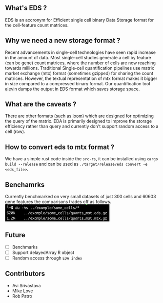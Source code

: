 ## What's EDS ?
EDS is an accronym for Efficient single cell binary Data Storage format for the cell-feature count matrices.

## Why we need a new storage format ?
Recent advancements in single-cell technologies have seen rapid increase in the amount of data. Most single-cell studies generate a cell by feature (can be gene) count matrices, where the number of cells are now reaching towards millions. Traditional Single-cell quantification pipelines use matrix market exchange (mtx) format (sometimes gzipped) for sharing the count matrices. However, the textual representation of mtx format makes it bigger in size compared to a compressed binary format. Our quantification tool [alevin](https://combine-lab.github.io/alevin-tutorial/) dumps the output in EDS format which saves storage space.


## What are the caveats ?
There are other formats (such as [loom](https://github.com/linnarsson-lab/loompy)) which are designed for optimizing the query of the matrix. EDA is primarily designed to improve the storage efficiency rather than query and currently don't support random access to a cell (row).

## How to convert eds to mtx format ?
We have a simple rust code inside the `src-rs`, it can be installed using `cargo build --release` and can be used as `./target/release/eds convert -e <eds_file>`.

## Benchamrks
Currently benchmarked on very small datasets of just 300 cells and 60603 gene features the comparisons trades off as follows.  
![300 Cells](https://github.com/COMBINE-lab/EDS/blob/master/benchmarks/inital.png)

## Future 
- [ ] Benchmarks
- [ ] Support delayedArray R object
- [ ] Random access through `EDA index`

## Contributors
- Avi Srivastava
- Mike Love
- Rob Patro
